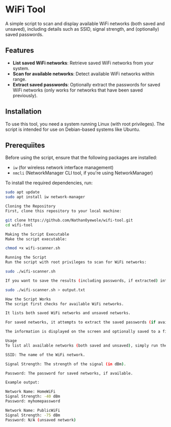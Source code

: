  # WiFi Tool

A simple script to scan and display available WiFi networks (both saved and unsaved), including details such as SSID, signal strength, and (optionally) saved passwords.

## Features
- **List saved WiFi networks**: Retrieve saved WiFi networks from your system.
- **Scan for available networks**: Detect available WiFi networks within range.
- **Extract saved passwords**: Optionally extract the passwords for saved WiFi networks (only works for networks that have been saved previously).

## Installation

To use this tool, you need a system running Linux (with root privileges). The script is intended for use on Debian-based systems like Ubuntu.

## Prerequiites

Before using the script, ensure that the following packages are installed:
- `iw` (for wireless network interface management)
- `nmcli` (NetworkManager CLI tool, if you're using NetworkManager)
  
To install the required dependencies, run:

```bash
sudo apt update
sudo apt install iw network-manager

Cloning the Repository
First, clone this repository to your local machine:

git clone https://github.com/NathanOyewole/wifi-tool.git
cd wifi-tool

Making the Script Executable
Make the script executable:

chmod +x wifi-scanner.sh

Running the Script
Run the script with root privileges to scan for WiFi networks:

sudo ./wifi-scanner.sh

If you want to save the results (including passwords, if extracted) into a file, you can specify a file output as well:

sudo ./wifi-scanner.sh > output.txt

How the Script Works
The script first checks for available WiFi networks.

It lists both saved WiFi networks and unsaved networks.

For saved networks, it attempts to extract the saved passwords (if available).

The information is displayed on the screen and optionally saved to a file.

Usage
To list all available networks (both saved and unsaved), simply run the script. It will display the following information for each network:

SSID: The name of the WiFi network.

Signal Strength: The strength of the signal (in dBm).

Password: The password for saved networks, if available.

Example output:

Network Name: HomeWiFi
Signal Strength: -40 dBm
Password: myhomepassword

Network Name: PublicWiFi
Signal Strength: -75 dBm
Password: N/A (unsaved network)

```
